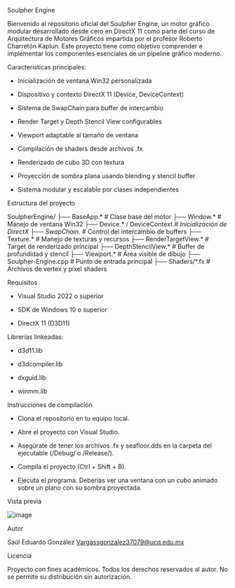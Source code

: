 Soulpher Engine

Bienvenido al repositorio oficial del Soulpher Engine, un motor gráfico modular desarrollado desde cero en DirectX 11 como parte del curso de Arquitectura de Motores Gráficos impartida por el profesor Roberto Charretón Kaplun. Este proyecto tiene como objetivo comprender e implementar los componentes esenciales de un pipeline gráfico moderno.

Características principales:

- Inicialización de ventana Win32 personalizada

- Dispositivo y contexto DirectX 11 (Device, DeviceContext)

- Sistema de SwapChain para buffer de intercambio

- Render Target y Depth Stencil View configurables

- Viewport adaptable al tamaño de ventana

- Compilación de shaders desde archivos .fx

- Renderizado de cubo 3D con textura

- Proyección de sombra plana usando blending y stencil buffer

- Sistema modular y escalable por clases independientes

Estructura del proyecto

SoulpherEngine/
├── BaseApp.*                 # Clase base del motor
├── Window.*                  # Manejo de ventana Win32
├── Device.* / DeviceContext.*# Inicialización de DirectX
├── SwapChain.*               # Control del intercambio de buffers
├── Texture.*                 # Manejo de texturas y recursos
├── RenderTargetView.*        # Target de renderizado principal
├── DepthStencilView.*        # Buffer de profundidad y stencil
├── Viewport.*                # Área visible de dibujo
├── Soulpher-Engine.cpp       # Punto de entrada principal
├── Shaders/*.fx              # Archivos de vertex y pixel shaders

Requisitos

- Visual Studio 2022 o superior

- SDK de Windows 10 o superior

- DirectX 11 (D3D11)

Librerías linkeadas:

- d3d11.lib

- d3dcompiler.lib

- dxguid.lib

- winmm.lib

Instrucciones de compilación

- Clona el repositorio en tu equipo local.

- Abre el proyecto con Visual Studio.

- Asegúrate de tener los archivos .fx y seafloor.dds en la carpeta del ejecutable (/Debug/ o /Release/).

- Compila el proyecto (Ctrl + Shift + B).

- Ejecuta el programa. Deberías ver una ventana con un cubo animado sobre un plano con su sombra proyectada.

Vista previa

![image](https://github.com/user-attachments/assets/0f98383a-9fe3-47f9-9093-b6ff8741288d)


Autor

Saúl Eduardo González Vargassgonzalez37079@ucq.edu.mx

Licencia

Proyecto con fines académicos. Todos los derechos reservados al autor. No se permite su distribución sin autorización.

